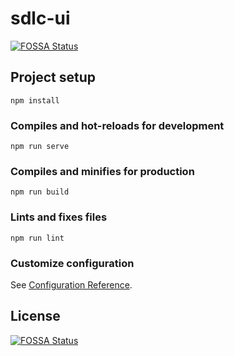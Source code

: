 # sdlc-ui
[![FOSSA Status](https://app.fossa.com/api/projects/git%2Bgithub.com%2Fvitech-team-sdlc%2Fsdlc-ui.svg?type=shield)](https://app.fossa.com/projects/git%2Bgithub.com%2Fvitech-team-sdlc%2Fsdlc-ui?ref=badge_shield)


## Project setup
```
npm install
```

### Compiles and hot-reloads for development
```
npm run serve
```

### Compiles and minifies for production
```
npm run build
```

### Lints and fixes files
```
npm run lint
```

### Customize configuration
See [Configuration Reference](https://cli.vuejs.org/config/).


## License
[![FOSSA Status](https://app.fossa.com/api/projects/git%2Bgithub.com%2Fvitech-team-sdlc%2Fsdlc-ui.svg?type=large)](https://app.fossa.com/projects/git%2Bgithub.com%2Fvitech-team-sdlc%2Fsdlc-ui?ref=badge_large)